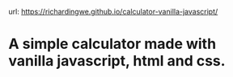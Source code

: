url: https://richardingwe.github.io/calculator-vanilla-javascript/
# A simple calculator made with vanilla javascript, html and css.
